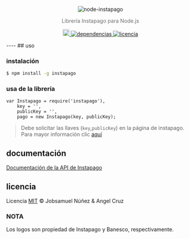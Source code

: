 <p align="center">
    <img alt="node-instapago" src="http://i.imgur.com/hYNsH6B.jpg" width="auto">
</p>
<p align="center" style="color:#707070;">
    Librería Instapago para Node.js
</p>
<p align="center">
    <a href="https://badge.fury.io/js/instapago">
        <img src="https://badge.fury.io/js/instapago.svg" alt="npm version" height="18">
    </a>
<!--
    <a href="https://www.npmjs.com/package/instapago">
        <img alt="descargas" src="https://img.shields.io/npm/dt/instapago.svg">
    </a>
-->
    <a href="https://badge.fury.io/js/instapago">
        <img alt="dependencias" src="https://david-dm.org/abr4xas/node-instapago.svg">
    </a>
    <a href="https://www.npmjs.com/package/instapago">
        <img alt="licencia" src="https://img.shields.io/npm/l/venezuela.svg">
    </a>
</p>
----
## uso

### instalación

```bash
$ npm install -g instapago
```
### usa de la librería

```
var Instapago = require('instapago'),
    key = '',
    publicKey = '',
    pago = new Instapago(key, publicKey);
```
> Debe solicitar las llaves (`key`,`publicKey`) en la página de instapago. Para mayor información clic [aquí](https://github.com/abr4xas/node-instapago/blob/master/DOCUMENTACION.md#requerimientos)

## documentación

[Documentación de la API de Instapago](DOCUMENTACION.md)

## licencia

Licencia [MIT](http://opensource.org/licenses/MIT) :copyright: Jobsamuel Núñez & Angel Cruz

### NOTA
Los logos son propiedad de Instapago y Banesco, respectivamente.
